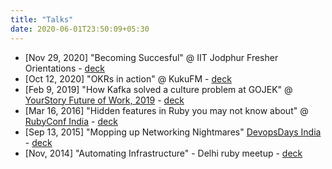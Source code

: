 ```yaml
---
title: "Talks"
date: 2020-06-01T23:50:09+05:30
---
```


* [Nov 29, 2020] "Becoming Succesful" @ IIT Jodphur Fresher Orientations - [deck](https://docs.google.com/presentation/d/1ngjLpxHxS_eMMBPE9jHir2e_rQpvAZFCbxHdfH37hhc/edit?usp=sharing)
* [Oct 12, 2020] "OKRs in action" @ KukuFM -
[deck](https://docs.google.com/presentation/d/1qRYbEUyIyz6TFbaFofDnvY1SMT9N45bhmWXOKNtNciU/edit?usp=sharing)
* [Feb 9, 2019] "How Kafka solved a culture problem at GOJEK" @
[YourStory Future of Work, 2019](https://events.yourstory.com/fow) -
[deck](https://drive.google.com/file/d/1L_FukDHnoz03j6BPio_yNelj4nwmGirM/view?usp=sharing)
* [Mar 16, 2016] "Hidden features in Ruby you may not know about" @ [RubyConf India](https://2016.rubyconfindia.org/talk-schedule/) - [deck](https://drive.google.com/file/d/1AMwiYDRAXuWrnIFl8WuVwUouOVqW2QuR/view?usp=sharing)
* [Sep 13, 2015] "Mopping up Networking Nightmares"  [DevopsDays India](https://devopsdays.org/events/2015-bangalore/welcome/) - [deck](https://drive.google.com/file/d/1L_FukDHnoz03j6BPio_yNelj4nwmGirM/view?usp=sharing)
* [Nov, 2014] "Automating Infrastructure" - Delhi ruby meetup -
[deck](https://drive.google.com/file/d/1AMwiYDRAXuWrnIFl8WuVwUouOVqW2QuR/view?usp=sharing)
